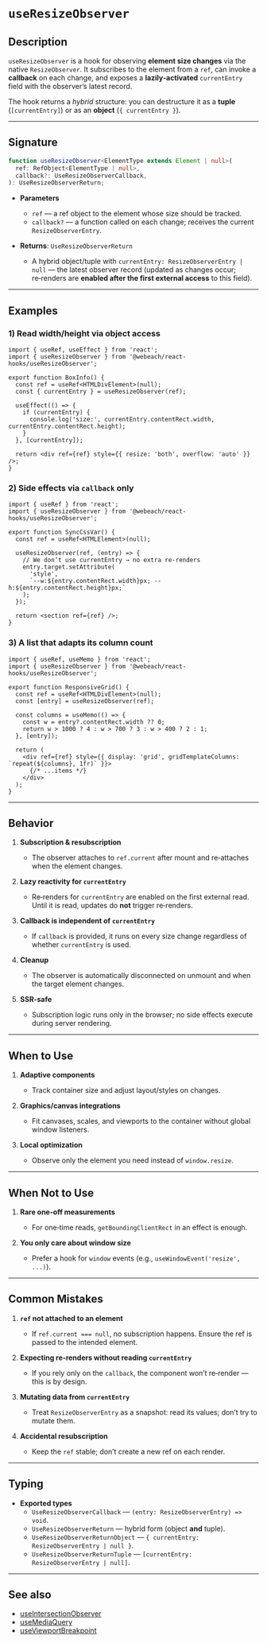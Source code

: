 # `useResizeObserver`

## Description

`useResizeObserver` is a hook for observing **element size changes** via the native `ResizeObserver`. It subscribes to the element from a `ref`, can invoke a **callback** on each change, and exposes a **lazily‑activated** `currentEntry` field with the observer’s latest record.

The hook returns a *hybrid* structure: you can destructure it as a **tuple** (`[currentEntry]`) or as an **object** (`{ currentEntry }`).

---

## Signature

```ts
function useResizeObserver<ElementType extends Element | null>(
  ref: RefObject<ElementType | null>,
  callback?: UseResizeObserverCallback,
): UseResizeObserverReturn;
```

- **Parameters**
   - `ref` — a ref object to the element whose size should be tracked.
   - `callback?` — a function called on each change; receives the current `ResizeObserverEntry`.

- **Returns**: `UseResizeObserverReturn`
   - A hybrid object/tuple with `currentEntry: ResizeObserverEntry | null` — the latest observer record (updated as changes occur; re‑renders are **enabled after the first external access** to this field).

---

## Examples

### 1) Read width/height via object access

```tsx
import { useRef, useEffect } from 'react';
import { useResizeObserver } from '@webeach/react-hooks/useResizeObserver';

export function BoxInfo() {
  const ref = useRef<HTMLDivElement>(null);
  const { currentEntry } = useResizeObserver(ref);

  useEffect(() => {
    if (currentEntry) {
      console.log('size:', currentEntry.contentRect.width, currentEntry.contentRect.height);
    }
  }, [currentEntry]);

  return <div ref={ref} style={{ resize: 'both', overflow: 'auto' }} />;
}
```

### 2) Side effects via `callback` only

```tsx
import { useRef } from 'react';
import { useResizeObserver } from '@webeach/react-hooks/useResizeObserver';

export function SyncCssVar() {
  const ref = useRef<HTMLElement>(null);

  useResizeObserver(ref, (entry) => {
    // We don’t use currentEntry → no extra re‑renders
    entry.target.setAttribute(
      'style',
      `--w:${entry.contentRect.width}px; --h:${entry.contentRect.height}px;`
    );
  });

  return <section ref={ref} />;
}
```

### 3) A list that adapts its column count

```tsx
import { useRef, useMemo } from 'react';
import { useResizeObserver } from '@webeach/react-hooks/useResizeObserver';

export function ResponsiveGrid() {
  const ref = useRef<HTMLDivElement>(null);
  const [entry] = useResizeObserver(ref);

  const columns = useMemo(() => {
    const w = entry?.contentRect.width ?? 0;
    return w > 1000 ? 4 : w > 700 ? 3 : w > 400 ? 2 : 1;
  }, [entry]);

  return (
    <div ref={ref} style={{ display: 'grid', gridTemplateColumns: `repeat(${columns}, 1fr)` }}>
      {/* ...items */}
    </div>
  );
}
```

---

## Behavior

1. **Subscription & resubscription**
   - The observer attaches to `ref.current` after mount and re‑attaches when the element changes.

2. **Lazy reactivity for `currentEntry`**
   - Re‑renders for `currentEntry` are enabled on the first external read. Until it is read, updates do **not** trigger re‑renders.

3. **Callback is independent of `currentEntry`**
   - If `callback` is provided, it runs on every size change regardless of whether `currentEntry` is used.

4. **Cleanup**
   - The observer is automatically disconnected on unmount and when the target element changes.

5. **SSR‑safe**
   - Subscription logic runs only in the browser; no side effects execute during server rendering.

---

## When to Use

1. **Adaptive components**
   - Track container size and adjust layout/styles on changes.

2. **Graphics/canvas integrations**
   - Fit canvases, scales, and viewports to the container without global window listeners.

3. **Local optimization**
   - Observe only the element you need instead of `window.resize`.

---

## When **Not** to Use

1. **Rare one‑off measurements**
   - For one‑time reads, `getBoundingClientRect` in an effect is enough.

2. **You only care about window size**
   - Prefer a hook for `window` events (e.g., `useWindowEvent('resize', ...)`).

---

## Common Mistakes

1. **`ref` not attached to an element**
   - If `ref.current === null`, no subscription happens. Ensure the ref is passed to the intended element.

2. **Expecting re‑renders without reading `currentEntry`**
   - If you rely only on the `callback`, the component won’t re‑render — this is by design.

3. **Mutating data from `currentEntry`**
   - Treat `ResizeObserverEntry` as a snapshot: read its values; don’t try to mutate them.

4. **Accidental resubscription**
   - Keep the `ref` stable; don’t create a new ref on each render.

---

## Typing

- **Exported types**
   - `UseResizeObserverCallback` — `(entry: ResizeObserverEntry) => void`.
   - `UseResizeObserverReturn` — hybrid form (object **and** tuple).
   - `UseResizeObserverReturnObject` — `{ currentEntry: ResizeObserverEntry | null }`.
   - `UseResizeObserverReturnTuple` — `[currentEntry: ResizeObserverEntry | null]`.

---

## See also

- [useIntersectionObserver](useIntersectionObserver.md)
- [useMediaQuery](useMediaQuery.md)
- [useViewportBreakpoint](useViewportBreakpoint.md)
